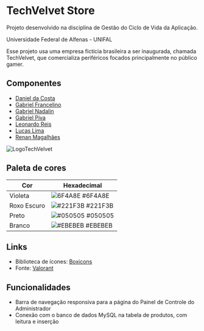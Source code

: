 # TechVelvet Store

Projeto desenvolvido na disciplina de Gestão do Ciclo de Vida da Aplicação.

Universidade Federal de Alfenas - UNIFAL

Esse projeto usa uma empresa fictícia brasileira a ser inaugurada, chamada TechVelvet, que comercializa periféricos focados principalmente no público gamer.


## Componentes

- [Daniel da Costa](https://www.github.com/DanClima)
- [Gabriel Francelino](https://www.github.com/)
- [Gabriel Nadalin](https://www.github.com/)
- [Gabriel Piva](https://www.github.com/gpiiva)
- [Leonardo Reis](https://www.github.com/LeonardoReisC)
- [Lucas Lima](https://www.github.com/LucasclFerreira)
- [Renan Magalhães](https://www.github.com/RenannLage)



![LogoTechVelvet](https://user-images.githubusercontent.com/89847080/215497082-73bb41da-4b0c-424c-8c51-d6c7b572837a.png)

## Paleta de cores 

| Cor               | Hexadecimal                                                      |
| ----------------- | ---------------------------------------------------------------- |
| Violeta           | ![6F4A8E](https://via.placeholder.com/10/6F4A8E?text=+) #6F4A8E  |
| Roxo Escuro       | ![#221F3B](https://via.placeholder.com/10/221F3B?text=+) #221F3B |
| Preto             | ![#050505](https://via.placeholder.com/10/050505?text=+) #050505 |
| Branco            | ![#EBEBEB](https://via.placeholder.com/10/EBEBEB?text=+) #EBEBEB |


## Links

- Biblioteca de ícones: [Boxicons](https://boxicons.com/)
- Fonte: [Valorant](https://www.cdnfonts.com/valorant.font)

## Funcionalidades

- Barra de navegação responsiva para a página do Painel de Controle do Administrador
- Conexão com o banco de dados MySQL na tabela de produtos, com leitura e inserção
